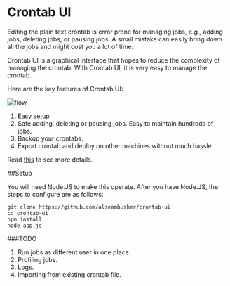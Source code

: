 Crontab UI
==========

Editing the plain text crontab is error prone for managing jobs, e.g., adding jobs, deleting jobs, or pausing jobs. A small mistake can easily bring down all the jobs and might cost you a lot of time.

Crontab UI is a graphical interface that hopes to reduce the complexity of managing the crontab.  With Crontab UI, it is very easy to manage the crontab.

Here are the key features of Crontab UI:

![flow](http://alseambusher.github.io/files/flow.gif)

1. Easy setup
2. Safe adding, deleting or pausing jobs. Easy to maintain hundreds of jobs.
3. Backup your crontabs.
4. Export crontab and deploy on other machines without much hassle.

Read [this](http://lifepluslinux.blogspot.in/2015/06/crontab-ui-easy-and-safe-way-to-manage.html) to see more details.

##Setup

You will need Node.JS to make this operate.  After you have Node.JS, the steps to configure are as follows:

    git clone https://github.com/alseambusher/crontab-ui
    cd crontab-ui
    npm install
    node app.js

###TODO

1. Run jobs as different user in one place.
2. Profiling jobs.
3. Logs.
4. Importing from existing crontab file.


